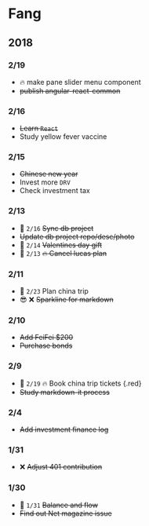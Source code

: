 # Fang

## 2018

### 2/19

- :fire: make pane slider menu component
- ~~publish angular-react-common~~

### 2/16

- ~~Learn `React`~~
- Study yellow fever vaccine

### 2/15

- ~~Chinese new year~~
- Invest more `DRV`
- Check investment tax

### 2/13

- :date: `2/16` ~~Sync db project~~
- ~~Update db project repo/desc/photo~~
- :date: `2/14` ~~Valentines day gift~~
- :date: `2/13` ~~:fire: Cancel lucas plan~~

### 2/11

- :date: `2/23` Plan china trip
- :sunglasses: :x: ~~Sparkline for markdown~~

### 2/10

- ~~Add FeiFei $200~~
- ~~Purchase bonds~~

### 2/9 

- :date: `2/19` :fire: Book china trip tickets {.red}
- ~~Study markdown-it process~~

### 2/4

- ~~Add investment finance log~~

### 1/31

- :x: ~~Adjust 401 contribution~~

### 1/30

- :date: `1/31` ~~Balance and flow~~
- ~~Find out Net magazine issue~~
